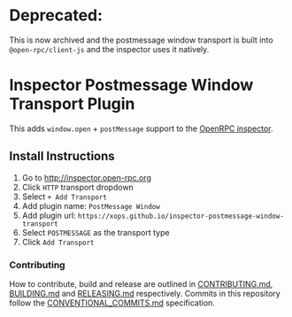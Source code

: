 # Deprecated:

This is now archived and the postmessage window transport is built into `@open-rpc/client-js` and the inspector uses it natively.


# Inspector Postmessage Window Transport Plugin

This adds `window.open` + `postMessage` support to the [OpenRPC inspector](http://inspector.open-rpc.org).

## Install Instructions

1. Go to http://inspector.open-rpc.org
2. Click `HTTP` transport dropdown
3. Select `+ Add Transport`
4. Add plugin name: `PostMessage Window`
5. Add plugin url: `https://xops.github.io/inspector-postmessage-window-transport`
6. Select `POSTMESSAGE` as the transport type
7. Click `Add Transport`

### Contributing

How to contribute, build and release are outlined in [CONTRIBUTING.md](CONTRIBUTING.md), [BUILDING.md](BUILDING.md) and [RELEASING.md](RELEASING.md) respectively. Commits in this repository follow the [CONVENTIONAL_COMMITS.md](CONVENTIONAL_COMMITS.md) specification.
